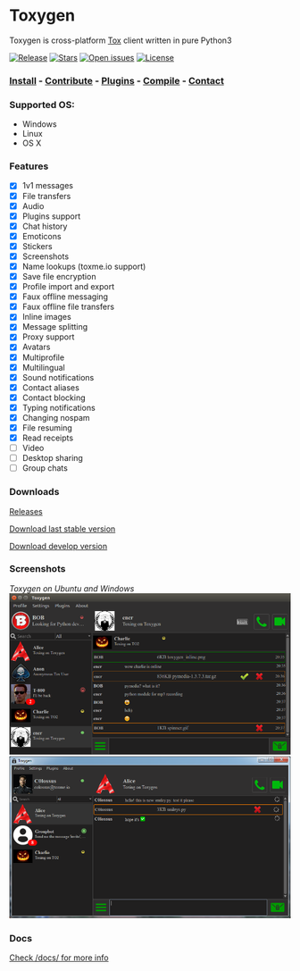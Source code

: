 # Toxygen

Toxygen is cross-platform [Tox](https://tox.chat/) client written in pure Python3

[![Release](https://img.shields.io/github/release/xveduk/toxygen.svg?style=flat)](https://github.com/toxygen-project/toxygen/releases/latest)
[![Stars](https://img.shields.io/github/stars/xveduk/toxygen.svg?style=flat)](https://github.com/toxygen-project/toxygen/stargazers)
[![Open issues](https://img.shields.io/github/issues/xveduk/toxygen.svg?style=flat)](https://github.com/toxygen-project/toxygen/issues)
[![License](https://img.shields.io/badge/license-GPLv3-blue.svg?style=flat)](https://raw.githubusercontent.com/toxygen-project/toxygen/master/LICENSE.md)

### [Install](/docs/install.md) - [Contribute](/docs/contributing.md) - [Plugins](/docs/plugins.md) - [Compile](/docs/compile.md) - [Contact](/docs/contact.md)

### Supported OS:

- Windows
- Linux
- OS X

### Features

- [x] 1v1 messages
- [x] File transfers
- [x] Audio
- [x] Plugins support
- [x] Chat history
- [x] Emoticons
- [x] Stickers
- [x] Screenshots
- [x] Name lookups (toxme.io support)
- [x] Save file encryption
- [x] Profile import and export
- [x] Faux offline messaging
- [x] Faux offline file transfers
- [x] Inline images
- [x] Message splitting
- [x] Proxy support
- [x] Avatars
- [x] Multiprofile
- [x] Multilingual
- [x] Sound notifications
- [x] Contact aliases
- [x] Contact blocking
- [x] Typing notifications
- [x] Changing nospam
- [x] File resuming
- [x] Read receipts
- [ ] Video
- [ ] Desktop sharing
- [ ] Group chats

### Downloads
[Releases](https://github.com/toxygen-project/toxygen/releases)

[Download last stable version](https://github.com/toxygen-project/toxygen/archive/master.zip)

[Download develop version](https://github.com/toxygen-project/toxygen/archive/develop.zip)

### Screenshots
*Toxygen on Ubuntu and Windows*
![Ubuntu](/docs/ubuntu.png)
![Windows](/docs/windows.png)

### Docs
[Check /docs/ for more info](/docs/)
